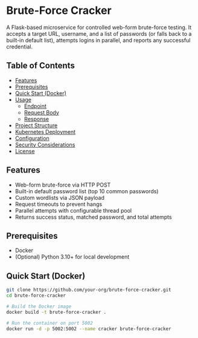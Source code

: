 # Brute-Force Cracker

A Flask-based microservice for controlled web-form brute-force testing. It accepts a target URL, username, and a list of passwords (or falls back to a built-in default list), attempts logins in parallel, and reports any successful credential.

## Table of Contents

- [Features](#features)  
- [Prerequisites](#prerequisites)  
- [Quick Start (Docker)](#quick-start-docker)  
- [Usage](#usage)  
  - [Endpoint](#endpoint)  
  - [Request Body](#request-body)  
  - [Response](#response)  
- [Project Structure](#project-structure)  
- [Kubernetes Deployment](#kubernetes-deployment)  
- [Configuration](#configuration)  
- [Security Considerations](#security-considerations)  
- [License](#license)  

## Features

- Web-form brute-force via HTTP POST  
- Built-in default password list (top 10 common passwords)  
- Custom wordlists via JSON payload  
- Request timeouts to prevent hangs  
- Parallel attempts with configurable thread pool  
- Returns success status, matched password, and total attempts  

## Prerequisites

- Docker  
- (Optional) Python 3.10+ for local development  

## Quick Start (Docker)

```bash
git clone https://github.com/your-org/brute-force-cracker.git
cd brute-force-cracker

# Build the Docker image
docker build -t brute-force-cracker .

# Run the container on port 5002
docker run -d -p 5002:5002 --name cracker brute-force-cracker
